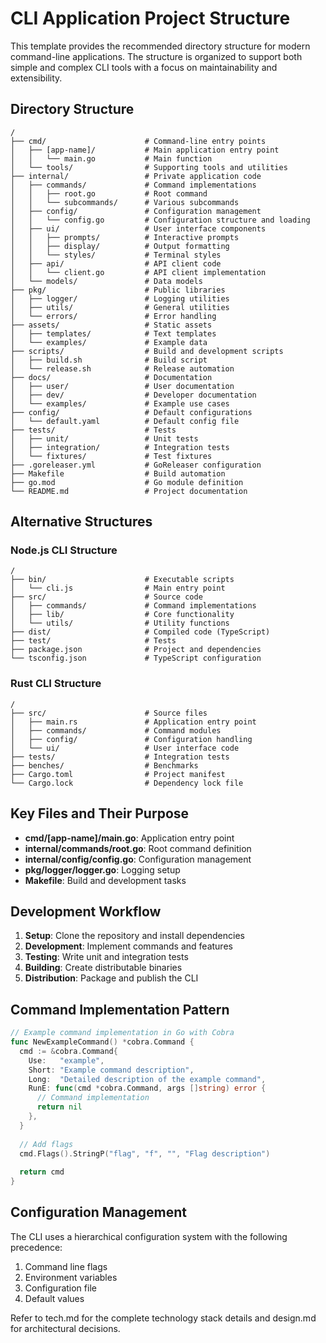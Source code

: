 # CLI Application Project Structure

This template provides the recommended directory structure for modern command-line applications. The structure is organized to support both simple and complex CLI tools with a focus on maintainability and extensibility.

## Directory Structure

```
/
├── cmd/                      # Command-line entry points
│   ├── [app-name]/           # Main application entry point
│   │   └── main.go           # Main function
│   └── tools/                # Supporting tools and utilities
├── internal/                 # Private application code
│   ├── commands/             # Command implementations
│   │   ├── root.go           # Root command
│   │   └── subcommands/      # Various subcommands
│   ├── config/               # Configuration management
│   │   └── config.go         # Configuration structure and loading
│   ├── ui/                   # User interface components
│   │   ├── prompts/          # Interactive prompts
│   │   ├── display/          # Output formatting
│   │   └── styles/           # Terminal styles
│   ├── api/                  # API client code
│   │   └── client.go         # API client implementation
│   └── models/               # Data models
├── pkg/                      # Public libraries
│   ├── logger/               # Logging utilities
│   ├── utils/                # General utilities
│   └── errors/               # Error handling
├── assets/                   # Static assets
│   ├── templates/            # Text templates
│   └── examples/             # Example data
├── scripts/                  # Build and development scripts
│   ├── build.sh              # Build script
│   └── release.sh            # Release automation
├── docs/                     # Documentation
│   ├── user/                 # User documentation
│   ├── dev/                  # Developer documentation
│   └── examples/             # Example use cases
├── config/                   # Default configurations
│   └── default.yaml          # Default config file
├── tests/                    # Tests
│   ├── unit/                 # Unit tests
│   ├── integration/          # Integration tests
│   └── fixtures/             # Test fixtures
├── .goreleaser.yml           # GoReleaser configuration
├── Makefile                  # Build automation
├── go.mod                    # Go module definition
└── README.md                 # Project documentation
```

## Alternative Structures

### Node.js CLI Structure

```
/
├── bin/                      # Executable scripts
│   └── cli.js                # Main entry point
├── src/                      # Source code
│   ├── commands/             # Command implementations
│   ├── lib/                  # Core functionality
│   └── utils/                # Utility functions
├── dist/                     # Compiled code (TypeScript)
├── test/                     # Tests
├── package.json              # Project and dependencies
└── tsconfig.json             # TypeScript configuration
```

### Rust CLI Structure

```
/
├── src/                      # Source files
│   ├── main.rs               # Application entry point
│   ├── commands/             # Command modules
│   ├── config/               # Configuration handling
│   └── ui/                   # User interface code
├── tests/                    # Integration tests
├── benches/                  # Benchmarks
├── Cargo.toml                # Project manifest
└── Cargo.lock                # Dependency lock file
```

## Key Files and Their Purpose

- **cmd/[app-name]/main.go**: Application entry point
- **internal/commands/root.go**: Root command definition
- **internal/config/config.go**: Configuration management
- **pkg/logger/logger.go**: Logging setup
- **Makefile**: Build and development tasks

## Development Workflow

1. **Setup**: Clone the repository and install dependencies
2. **Development**: Implement commands and features
3. **Testing**: Write unit and integration tests
4. **Building**: Create distributable binaries
5. **Distribution**: Package and publish the CLI

## Command Implementation Pattern

```go
// Example command implementation in Go with Cobra
func NewExampleCommand() *cobra.Command {
  cmd := &cobra.Command{
    Use:   "example",
    Short: "Example command description",
    Long:  "Detailed description of the example command",
    RunE: func(cmd *cobra.Command, args []string) error {
      // Command implementation
      return nil
    },
  }
  
  // Add flags
  cmd.Flags().StringP("flag", "f", "", "Flag description")
  
  return cmd
}
```

## Configuration Management

The CLI uses a hierarchical configuration system with the following precedence:

1. Command line flags
2. Environment variables
3. Configuration file
4. Default values

Refer to tech.md for the complete technology stack details and design.md for architectural decisions.
